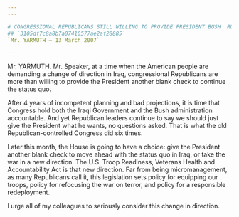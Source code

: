 ```yaml
---
---

# CONGRESSIONAL REPUBLICANS STILL WILLING TO PROVIDE PRESIDENT BUSH  RUBBER STAMP ON WAR
## `3105df7c8a8b7a07410577ae2af28885`
`Mr. YARMUTH — 13 March 2007`

---
```



Mr. YARMUTH. Mr. Speaker, at a time when the American people are 
demanding a change of direction in Iraq, congressional Republicans are 
more than willing to provide the President another blank check to 
continue the status quo.

After 4 years of incompetent planning and bad projections, it is time 
that Congress hold both the Iraqi Government and the Bush 
administration accountable. And yet Republican leaders continue to say 
we should just give the President what he wants, no questions asked. 
That is what the old Republican-controlled Congress did six times.

Later this month, the House is going to have a choice: give the 
President another blank check to move ahead with the status quo in 
Iraq, or take the war in a new direction. The U.S. Troop Readiness, 
Veterans Health and Accountability Act is that new direction. Far from 
being micromanagement, as many Republicans call it, this legislation 
sets policy for equipping our troops, policy for refocusing the war on 
terror, and policy for a responsible redeployment.

I urge all of my colleagues to seriously consider this change in 
direction.
